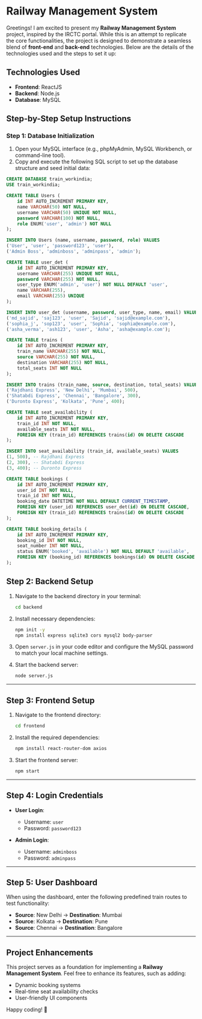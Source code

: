# Railway Management System

Greetings! I am excited to present my **Railway Management System** project, inspired by the IRCTC portal. While this is an attempt to replicate the core functionalities, the project is designed to demonstrate a seamless blend of **front-end** and **back-end** technologies. Below are the details of the technologies used and the steps to set it up:

## Technologies Used

- **Frontend**: ReactJS
- **Backend**: Node.js
- **Database**: MySQL

## Step-by-Step Setup Instructions

### Step 1: Database Initialization

1. Open your MySQL interface (e.g., phpMyAdmin, MySQL Workbench, or command-line tool).
2. Copy and execute the following SQL script to set up the database structure and seed initial data:

```sql
CREATE DATABASE train_workindia;
USE train_workindia;

CREATE TABLE Users (
    id INT AUTO_INCREMENT PRIMARY KEY,
    name VARCHAR(50) NOT NULL,
    username VARCHAR(50) UNIQUE NOT NULL,
    password VARCHAR(100) NOT NULL,
    role ENUM('user', 'admin') NOT NULL
);

INSERT INTO Users (name, username, password, role) VALUES
('User', 'user', 'password123', 'user'),
('Admin Boss', 'adminboss', 'adminpass', 'admin');

CREATE TABLE user_det (
    id INT AUTO_INCREMENT PRIMARY KEY,
    username VARCHAR(255) UNIQUE NOT NULL,
    password VARCHAR(255) NOT NULL,
    user_type ENUM('admin', 'user') NOT NULL DEFAULT 'user',
    name VARCHAR(255),
    email VARCHAR(255) UNIQUE
);

INSERT INTO user_det (username, password, user_type, name, email) VALUES
('md_sajid', 'saj123', 'user', 'Sajid', 'sajid@example.com'),
('sophia_j', 'sop123', 'user', 'Sophia', 'sophia@example.com'),
('asha_verma', 'ash123', 'user', 'Asha', 'asha@example.com');

CREATE TABLE trains (
    id INT AUTO_INCREMENT PRIMARY KEY,
    train_name VARCHAR(255) NOT NULL,
    source VARCHAR(255) NOT NULL,
    destination VARCHAR(255) NOT NULL,
    total_seats INT NOT NULL
);

INSERT INTO trains (train_name, source, destination, total_seats) VALUES
('Rajdhani Express', 'New Delhi', 'Mumbai', 500),
('Shatabdi Express', 'Chennai', 'Bangalore', 300),
('Duronto Express', 'Kolkata', 'Pune', 400);

CREATE TABLE seat_availability (
    id INT AUTO_INCREMENT PRIMARY KEY,
    train_id INT NOT NULL,
    available_seats INT NOT NULL,
    FOREIGN KEY (train_id) REFERENCES trains(id) ON DELETE CASCADE
);

INSERT INTO seat_availability (train_id, available_seats) VALUES
(1, 500), -- Rajdhani Express
(2, 300), -- Shatabdi Express
(3, 400); -- Duronto Express

CREATE TABLE bookings (
    id INT AUTO_INCREMENT PRIMARY KEY,
    user_id INT NOT NULL,
    train_id INT NOT NULL,
    booking_date DATETIME NOT NULL DEFAULT CURRENT_TIMESTAMP,
    FOREIGN KEY (user_id) REFERENCES user_det(id) ON DELETE CASCADE,
    FOREIGN KEY (train_id) REFERENCES trains(id) ON DELETE CASCADE
);

CREATE TABLE booking_details (
    id INT AUTO_INCREMENT PRIMARY KEY,
    booking_id INT NOT NULL,
    seat_number INT NOT NULL,
    status ENUM('booked', 'available') NOT NULL DEFAULT 'available',
    FOREIGN KEY (booking_id) REFERENCES bookings(id) ON DELETE CASCADE
);
```
## Step 2: Backend Setup

1. Navigate to the backend directory in your terminal:

    ```bash
    cd backend
    ```

2. Install necessary dependencies:

    ```bash
    npm init -y
    npm install express sqlite3 cors mysql2 body-parser
    ```

3. Open `server.js` in your code editor and configure the MySQL password to match your local machine settings.

4. Start the backend server:

    ```bash
    node server.js
    ```

---

## Step 3: Frontend Setup

1. Navigate to the frontend directory:

    ```bash
    cd frontend
    ```

2. Install the required dependencies:

    ```bash
    npm install react-router-dom axios
    ```

3. Start the frontend server:

    ```bash
    npm start
    ```

---

## Step 4: Login Credentials

- **User Login**:
    - Username: `user`
    - Password: `password123`

- **Admin Login**:
    - Username: `adminboss`
    - Password: `adminpass`

---

## Step 5: User Dashboard

When using the dashboard, enter the following predefined train routes to test functionality:

- **Source**: New Delhi → **Destination**: Mumbai
- **Source**: Kolkata → **Destination**: Pune
- **Source**: Chennai → **Destination**: Bangalore

---

## Project Enhancements

This project serves as a foundation for implementing a **Railway Management System**. Feel free to enhance its features, such as adding:

- Dynamic booking systems
- Real-time seat availability checks
- User-friendly UI components

Happy coding! 🚂

